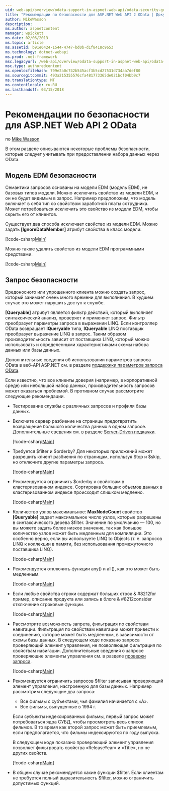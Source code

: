 ```yaml
---
uid: web-api/overview/odata-support-in-aspnet-web-api/odata-security-guidance
title: "Рекомендации по безопасности для ASP.NET Web API 2 OData | Документы Microsoft"
author: MikeWasson
description: 
ms.author: aspnetcontent
manager: wpickett
ms.date: 02/06/2013
ms.topic: article
ms.assetid: b91e6424-1544-4747-bd0b-d1f8418c9653
ms.technology: dotnet-webapi
ms.prod: .net-framework
msc.legacyurl: /web-api/overview/odata-support-in-aspnet-web-api/odata-security-guidance
msc.type: authoredcontent
ms.openlocfilehash: 799e2a0c742b545acf3b5cd27531d734aa7def80
ms.sourcegitcommit: 493a215355576cfa481773365de021bcf04bb9c7
ms.translationtype: MT
ms.contentlocale: ru-RU
ms.lasthandoff: 03/15/2018
---
```

<a name="security-guidance-for-aspnet-web-api-2-odata"></a>Рекомендации по безопасности для ASP.NET Web API 2 OData
====================
по [Mike Wasson](https://github.com/MikeWasson)

В этом разделе описываются некоторые проблемы безопасности, которые следует учитывать при предоставлении набора данных через OData.

## <a name="edm-security"></a>Модель EDM безопасности

Семантики запросов основаны на модели EDM (модель EDM), не базовых типов модели. Можно исключить свойство из модели EDM, и он не будет видимым в запрос. Например предположим, что модель включает в себя тип со свойством заработной платы сотрудника. Может потребоваться исключить это свойство из модели EDM, чтобы скрыть его от клиентов.

Существует два способа исключает свойство из модели EDM. Можно задать **[IgnoreDataMember]** атрибут свойства в класс модели:

[!code-csharp[Main](odata-security-guidance/samples/sample1.cs)]

Можно также удалить свойство из модели EDM программными средствами.

[!code-csharp[Main](odata-security-guidance/samples/sample2.cs)]

## <a name="query-security"></a>Запрос безопасности

Вредоносного или упрощенного клиента можно создать запрос, который занимает очень много времени для выполнения. В худшем случае это может нарушить доступ к службе.

**[Queryable]** атрибут является фильтр действий, который выполняет синтаксический анализ, проверяет и применяет запрос. Фильтр преобразует параметры запроса в выражении LINQ. Если контроллер OData возвращает **IQueryable** типа, **IQueryable** LINQ поставщик преобразует выражение LINQ в запрос. Таким образом производительность зависит от поставщика LINQ, который можно использовать и определенными характеристиками схемы набора данных или базы данных.

Дополнительные сведения об использовании параметров запроса OData в веб-API ASP.NET см. в разделе [поддержки параметров запроса OData](supporting-odata-query-options.md).

Если известно, что все клиенты доверия (например, в корпоративной среде) или небольшой набор данных, производительность запросов может оказаться проблемой. В противном случае рассмотрите следующие рекомендации.

- Тестирование службы с различных запросов и профиля базы данных.
- Включите сервер разбиение на страницы предотвратить возвращение большого количества данных в одном запросе. Дополнительные сведения см. в разделе [Server-Driven подкачки](supporting-odata-query-options.md#server-paging). 

    [!code-csharp[Main](odata-security-guidance/samples/sample3.cs)]
- Требуется $filter и $orderby? Для некоторых приложений может разрешить клиент разбиения по страницам, используя $top и $skip, но отключите другие параметры запроса. 

    [!code-csharp[Main](odata-security-guidance/samples/sample4.cs)]
- Рекомендуется ограничить $orderby к свойствам в кластеризованном индексе. Сортировка больших объемов данных в кластеризованном индексе происходит слишком медленно. 

    [!code-csharp[Main](odata-security-guidance/samples/sample5.cs)]
- Количество узлов максимальное: **MaxNodeCount** свойство **[Queryable]** задает максимальное число узлов, которые разрешены в синтаксического дерева $filter. Значение по умолчанию — 100, но вы можете задать более низкое значение, так как большое количество узлов может быть медленным для компиляции. Это особенно верно, если вы используете LINQ to Objects (т. е. запросов LINQ к коллекции в памяти, без использования промежуточного поставщика LINQ). 

    [!code-csharp[Main](odata-security-guidance/samples/sample6.cs)]
- Рекомендуется отключить функции any() и all(), как это может быть медленным. 

    [!code-csharp[Main](odata-security-guidance/samples/sample7.cs)]
- Если любые свойства строки содержат больших строк & #8212for пример, описание продукта или запись в блоге & #8212consider отключение строковые функции. 

    [!code-csharp[Main](odata-security-guidance/samples/sample8.cs)]
- Рассмотрите возможность запрета, фильтрация по свойствам навигации. Фильтрация по свойствам навигации может привести к соединению, которое может быть медленным, в зависимости от схемы базы данных. В следующем коде показано запроса проверяющий элемент управления, не позволяющая фильтрация по свойствам навигации. Дополнительные сведения о запросе проверяющие элементы управления см. в разделе [проверки запроса](supporting-odata-query-options.md#query-validation). 

    [!code-csharp[Main](odata-security-guidance/samples/sample9.cs)]
- Рекомендуется ограничить запросов $filter записывая проверяющий элемент управления, настроенную для базы данных. Например рассмотрим следующие два запроса: 

    - Все фильмы с субъектами, чья фамилия начинается с «А».
    - Все фильмы, выпущенные в 1994 г.

    Если субъекты индексированных фильмы, первый запрос может потребоваться ядра СУБД, чтобы просмотреть весь список фильмов. В то время как второй запрос может быть приемлемым, если предполагается, что фильмы индексируются по году выпуска.

    В следующем коде показано проверяющий элемент управления позволяет фильтровать свойства «ReleaseYear» и «Title», но не других свойств.

    [!code-csharp[Main](odata-security-guidance/samples/sample10.cs)]
- В общем случае рекомендуется какие функции $filter. Если клиентам не требуется полный выразительность $filter, можно ограничить допустимых функций.
